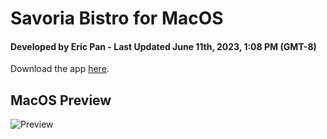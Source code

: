 # Savoria Bistro for MacOS
#### Developed by Eric Pan - Last Updated June 11th, 2023, 1:08 PM (GMT-8)

Download the app <a href="[https://github.com/EricPanDev/Savoria-Bistro/raw/android/Savoria-Bistro.apk](https://github.com/EricPanDev/Savoria-Bistro/raw/macos/Mac_Intel.zip)">here</a>.

## **MacOS Preview**
![Preview](https://github.com/EricPanDev/Savoria-Bistro/blob/assets/MacOS_Preview.png?raw=true)
